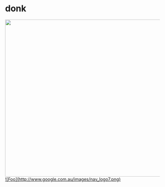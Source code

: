 # donk
<img src="https://camo.githubusercontent.com/8fb7340d34d5495c52d298b95a1bbaaa4f7010f3a545496a9f3221d18360fcb9/68747470733a2f2f692e696d6775722e636f6d2f4b4b4e6a3367652e6a7067" alt="" data-canonical-src="https://i.imgur.com/KKNj3ge.jpg" width="512">
<a href="http://google.com.au/" rel="some text">![Foo](http://www.google.com.au/images/nav_logo7.png)</a>
